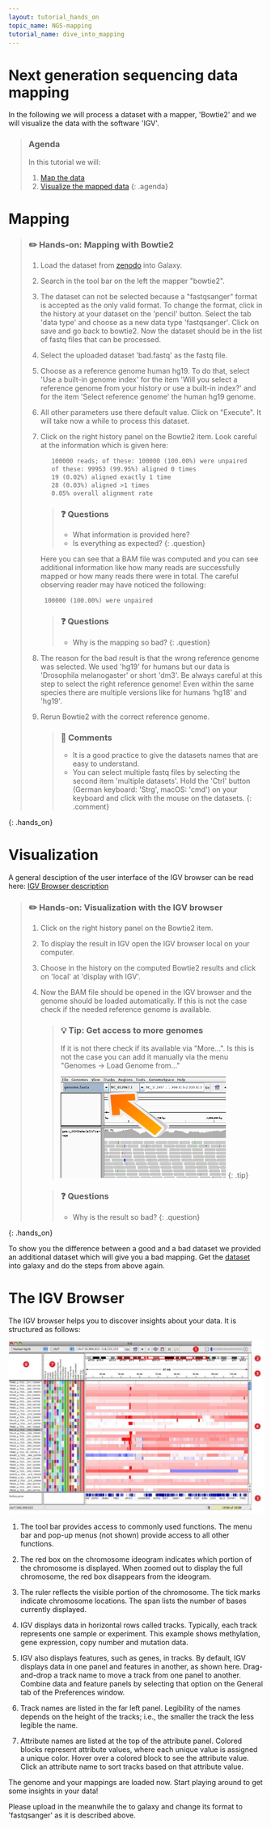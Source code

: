 ```yaml
---
layout: tutorial_hands_on
topic_name: NGS-mapping
tutorial_name: dive_into_mapping
---
```


# Next generation sequencing data mapping
In the following we will process a dataset with a mapper, 'Bowtie2' and we will visualize the data with the software 'IGV'.

> ### Agenda
>
> In this tutorial we will:
>
> 1. [Map the data](#mapping)
> 3. [Visualize the mapped data](#visualization)
> {: .agenda}

# Mapping
> ### :pencil2: Hands-on: Mapping with Bowtie2
>
> 1. Load the dataset from [zenodo](https://zenodo.org/record/61771/files/GSM461180_treat_paired_subset_2.fastq) into Galaxy.
> 2. Search in the tool bar on the left the mapper "bowtie2".
> 3. The dataset can not be selected because a "fastqsanger" format is accepted as the only valid format. To change the format, click in the history at your dataset on the 'pencil' button. Select the tab 'data type' and choose as a new data type 'fastqsanger'. Click on save and go back to bowtie2. Now the dataset should be in the list of fastq files that can be processed.
> 4. Select the uploaded dataset 'bad.fastq' as the fastq file.
> 5. Choose as a reference genome human hg19. To do that, select 'Use a built-in genome index' for the item 'Will you select a reference genome from your history or use a built-in index?' and for the item 'Select reference genome' the human hg19 genome. 
> 6. All other parameters use there default value. Click on "Execute". It will take now a while to process this dataset. 
> 7. Click on the right history panel on the Bowtie2 item. Look careful at the information which is given here:
>    
>           100000 reads; of these: 100000 (100.00%) were unpaired
>           of these: 99953 (99.95%) aligned 0 times
>           19 (0.02%) aligned exactly 1 time
>           28 (0.03%) aligned >1 times
>           0.05% overall alignment rate
> 
> 
>    > ### :question: Questions
>    >
>    > - What information is provided here?
>    > - Is everything as expected?
>    {: .question}
>
>    Here you can see that a BAM file was computed and you can see additional information like how many reads are successfully mapped or how many reads there were in total. The careful observing reader may have noticed the following: 
>
>         100000 (100.00%) were unpaired
>
>
>    > ### :question: Questions
>    >
>    > - Why is the mapping so bad?
>    {: .question}
>
>
>
> 9. The reason for the bad result is that the wrong reference genome was selected. We used 'hg19' for humans but our data is 'Drosophila melanogaster' or short 'dm3'. Be always careful at this step to select the right reference genome! Even within the same species there are multiple versions like for humans 'hg18' and 'hg19'.
> 10. Rerun Bowtie2 with the correct reference genome.
>
>       > ### :nut_and_bolt: Comments
>       > - It is a good practice to give the datasets names that are easy to understand.
>       > - You can select multiple fastq files by selecting the second item 'multiple datasets'. Hold the 'Ctrl' button (German keyboard: 'Strg', macOS: 'cmd') on your keyboard and click with the mouse on the datasets.
>       {: .comment}
>
{: .hands_on}

# Visualization

A general desciption of the user interface of the IGV browser can be read here: [IGV Browser description](#IGV-browser)

> ### :pencil2: Hands-on: Visualization with the IGV browser
> 1. Click on the right history panel on the Bowtie2 item. 
> 2. To display the result in IGV open the IGV browser local on your computer. 
> 3. Choose in the history on the computed Bowtie2 results and click on 'local' at 'display with IGV'.
> 4. Now the BAM file should be opened in the IGV browser and the genome should be loaded automatically. If this is not the case check if the needed reference genome is available. 
>
>       > ### :bulb: Tip: Get access to more genomes
>       >
>       >If it is not there check if its 
>       >available via "More...". Is this is not the case you can add it manually via the menu 
>       >"Genomes -> Load Genome from..."
>       >
>       > ![alt text](../images/igv_select_genome.png "Select genome") 
>       {: .tip}
>
>       > ### :question: Questions
>       >
>       > - Why is the result so bad?
>       {: .question}
>
{: .hands_on}

To show you the difference between a good and a bad dataset we provided an additional dataset which will give you a bad mapping.
Get the [dataset](https://zenodo.org/record/61771/files/GSM461180_treat_paired_subset_2.fastq) into galaxy and do the steps from above again.

# The IGV Browser

The IGV browser helps you to discover insights about your data. It is structured as follows:

![alt text](../images/igv_browser.png "IGV Browser")

1. The tool bar provides access to commonly used functions. The menu
bar and pop-up menus (not shown) provide access to all other functions.

2. The red box on the chromosome ideogram indicates which portion of the
chromosome is displayed. When zoomed out to display the full
chromosome, the red box disappears from the ideogram.

3. The ruler reflects the visible portion of the chromosome. The tick marks
indicate chromosome locations. The span lists the number of bases
currently displayed.

4. IGV displays data in horizontal rows called tracks. Typically, each track
represents one sample or experiment. This example shows methylation,
gene expression, copy number and mutation data.

5. IGV also displays features, such as genes, in tracks. By default, IGV
displays data in one panel and features in another, as shown here. Drag-
and-drop a track name to move a track from one panel to another. Combine
data and feature panels by selecting that option on the General tab of
the Preferences window.

6. Track names are listed in the far left panel. Legibility of the names depends
on the height of the tracks; i.e., the smaller the track the less legible the
name.

7. Attribute names are listed at the top of the attribute panel. Colored blocks
represent attribute values, where each unique value is assigned a unique
color. Hover over a colored block to see the attribute value. Click an
attribute name to sort tracks based on that attribute value.

The genome and your mappings are loaded now. Start playing around to get some insights in your data!

Please upload in the meanwhile the 
 to galaxy and change its format to 'fastqsanger' as it is described above.